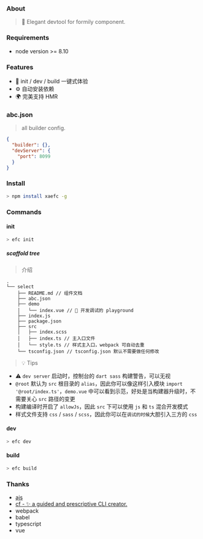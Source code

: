 ### About

> 🔧 Elegant devtool for formily component.

### Requirements

* node version >= 8.10

### Features

* 🚀 init / dev / build 一键式体验
* ⚙️ 自动安装依赖
* 🌍 完美支持 HMR

### abc.json

> all builder config.

```json
{
  "builder": {},
  "devServer": {
    "port": 8099
  }
}
```

### Install

```bash
> npm install xaefc -g
```

### Commands

#### init

```bash
> efc init
```

##### scaffold tree

> 介绍

```
.
└── select
    ├── README.md // 组件文档
    ├── abc.json
    ├── demo
    │   └── index.vue // 🥣 开发调试的 playground
    ├── index.js
    ├── package.json
    ├── src
    │   ├── index.scss
    │   ├── index.ts // 主入口文件
    │   └── style.ts // 样式主入口，webpack 可自动去重
    └── tsconfig.json // tsconfig.json 默认不需要做任何修改
```

> 💡 Tips

* ⚠️ `dev server` 启动时，控制台的 `dart sass` 构建警告，可以无视
* `@root` 默认为 `src` 根目录的 `alias`，因此你可以像这样引入模块 `import '@root/index.ts'`，`demo.vue` 中可以看到示范，好处是当构建器升级时，不需要关心 `src` 路径的变更
* 构建编译时开启了 `allowJs`，因此 `src` 下可以使用 `js` 和 `ts` 混合开发模式
* 样式文件支持 `css` / `sass` / `scss`，因此你可以在`调试的时候`大胆引入三方的 `css`

#### dev

```bash
> efc dev
```

#### build

```bash
> efc build
```

### Thanks

* [ajs](https://github.com/qddegtya/ajs)
* [cf - ✨ a guided and prescriptive CLI creator.](https://github.com/qddegtya/cf)
* webpack
* babel
* typescript
* vue
